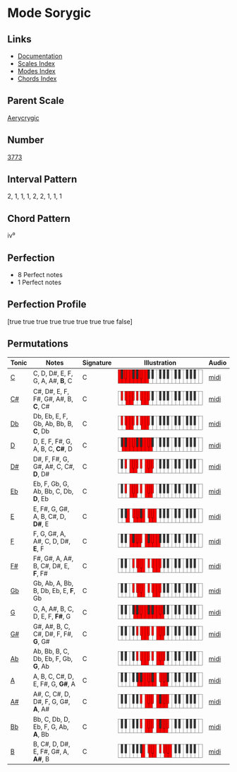 # Mode Sorygic

## Links

- [Documentation](index.md)
- [Scales Index](Scales.md)
- [Modes Index](Modes.md)
- [Chords Index](Chords.md)

## Parent Scale

[Aerycrygic](ScaleAerycrygic.md)

## Number

[3773](https://ianring.com/musictheory/scales/3773)

## Interval Pattern

2, 1, 1, 1, 2, 2, 1, 1, 1

## Chord Pattern

iv⁰

## Perfection

- 8 Perfect notes
- 1 Perfect notes

## Perfection Profile

[true true true true true true true true false]

## Permutations

| Tonic | Notes | Signature | Illustration | Audio |
|-------|-------|-----------|--------------|-------|
| [C](ModeCNaturalSorygic.md) | C, D, D#, E, F, G, A, A#, **B**, C | C | ![CNaturalSorygic](ModeCNaturalSorygic.png) | [midi](https://github.com/edipermadi/music/blob/main/docs/ModeCNaturalSorygic.mid?raw=true) |
| [C#](ModeCSharpSorygic.md) | C#, D#, E, F, F#, G#, A#, B, **C**, C# | C | ![CSharpSorygic](ModeCSharpSorygic.png) | [midi](https://github.com/edipermadi/music/blob/main/docs/ModeCSharpSorygic.mid?raw=true) |
| [Db](ModeDFlatSorygic.md) | Db, Eb, E, F, Gb, Ab, Bb, B, **C**, Db | C | ![DFlatSorygic](ModeDFlatSorygic.png) | [midi](https://github.com/edipermadi/music/blob/main/docs/ModeDFlatSorygic.mid?raw=true) |
| [D](ModeDNaturalSorygic.md) | D, E, F, F#, G, A, B, C, **C#**, D | C | ![DNaturalSorygic](ModeDNaturalSorygic.png) | [midi](https://github.com/edipermadi/music/blob/main/docs/ModeDNaturalSorygic.mid?raw=true) |
| [D#](ModeDSharpSorygic.md) | D#, F, F#, G, G#, A#, C, C#, **D**, D# | C | ![DSharpSorygic](ModeDSharpSorygic.png) | [midi](https://github.com/edipermadi/music/blob/main/docs/ModeDSharpSorygic.mid?raw=true) |
| [Eb](ModeEFlatSorygic.md) | Eb, F, Gb, G, Ab, Bb, C, Db, **D**, Eb | C | ![EFlatSorygic](ModeEFlatSorygic.png) | [midi](https://github.com/edipermadi/music/blob/main/docs/ModeEFlatSorygic.mid?raw=true) |
| [E](ModeENaturalSorygic.md) | E, F#, G, G#, A, B, C#, D, **D#**, E | C | ![ENaturalSorygic](ModeENaturalSorygic.png) | [midi](https://github.com/edipermadi/music/blob/main/docs/ModeENaturalSorygic.mid?raw=true) |
| [F](ModeFNaturalSorygic.md) | F, G, G#, A, A#, C, D, D#, **E**, F | C | ![FNaturalSorygic](ModeFNaturalSorygic.png) | [midi](https://github.com/edipermadi/music/blob/main/docs/ModeFNaturalSorygic.mid?raw=true) |
| [F#](ModeFSharpSorygic.md) | F#, G#, A, A#, B, C#, D#, E, **F**, F# | C | ![FSharpSorygic](ModeFSharpSorygic.png) | [midi](https://github.com/edipermadi/music/blob/main/docs/ModeFSharpSorygic.mid?raw=true) |
| [Gb](ModeGFlatSorygic.md) | Gb, Ab, A, Bb, B, Db, Eb, E, **F**, Gb | C | ![GFlatSorygic](ModeGFlatSorygic.png) | [midi](https://github.com/edipermadi/music/blob/main/docs/ModeGFlatSorygic.mid?raw=true) |
| [G](ModeGNaturalSorygic.md) | G, A, A#, B, C, D, E, F, **F#**, G | C | ![GNaturalSorygic](ModeGNaturalSorygic.png) | [midi](https://github.com/edipermadi/music/blob/main/docs/ModeGNaturalSorygic.mid?raw=true) |
| [G#](ModeGSharpSorygic.md) | G#, A#, B, C, C#, D#, F, F#, **G**, G# | C | ![GSharpSorygic](ModeGSharpSorygic.png) | [midi](https://github.com/edipermadi/music/blob/main/docs/ModeGSharpSorygic.mid?raw=true) |
| [Ab](ModeAFlatSorygic.md) | Ab, Bb, B, C, Db, Eb, F, Gb, **G**, Ab | C | ![AFlatSorygic](ModeAFlatSorygic.png) | [midi](https://github.com/edipermadi/music/blob/main/docs/ModeAFlatSorygic.mid?raw=true) |
| [A](ModeANaturalSorygic.md) | A, B, C, C#, D, E, F#, G, **G#**, A | C | ![ANaturalSorygic](ModeANaturalSorygic.png) | [midi](https://github.com/edipermadi/music/blob/main/docs/ModeANaturalSorygic.mid?raw=true) |
| [A#](ModeASharpSorygic.md) | A#, C, C#, D, D#, F, G, G#, **A**, A# | C | ![ASharpSorygic](ModeASharpSorygic.png) | [midi](https://github.com/edipermadi/music/blob/main/docs/ModeASharpSorygic.mid?raw=true) |
| [Bb](ModeBFlatSorygic.md) | Bb, C, Db, D, Eb, F, G, Ab, **A**, Bb | C | ![BFlatSorygic](ModeBFlatSorygic.png) | [midi](https://github.com/edipermadi/music/blob/main/docs/ModeBFlatSorygic.mid?raw=true) |
| [B](ModeBNaturalSorygic.md) | B, C#, D, D#, E, F#, G#, A, **A#**, B | C | ![BNaturalSorygic](ModeBNaturalSorygic.png) | [midi](https://github.com/edipermadi/music/blob/main/docs/ModeBNaturalSorygic.mid?raw=true) |
